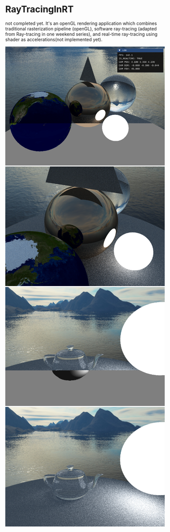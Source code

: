 # RayTracingInRT
 
not completed yet. It's an openGL rendering application which combines traditional rasterization pipeline (openGL), software ray-tracing (adapted from Ray-tracing in one weekend series), and real-time ray-tracing using shader as accelerations(not implemented yet).

![](resource/examples/sample_1.png)
![](resource/examples/sample_2.png)
![](resource/examples/sample_3.png)
![](resource/examples/sample_4.png)


